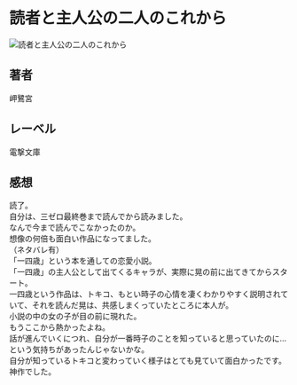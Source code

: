 # 読者と主人公の二人のこれから

![読者と主人公の二人のこれから](https://i.imgur.com/G4rscMm.png)

## 著者

岬鷺宮

## レーベル

電撃文庫

## 感想

読了。  
自分は、三ゼロ最終巻まで読んでから読みました。  
なんで今まで読んでこなかったのか。  
想像の何倍も面白い作品になってました。  
（ネタバレ有）  
「一四歳」という本を通しての恋愛小説。  
「一四歳」の主人公として出てくるキャラが、実際に晃の前に出てきてからスタート。  
一四歳という作品は、トキコ、もとい時子の心情を凄くわかりやすく説明されていて、それを読んだ晃は、共感しまくっていたところに本人が。  
小説の中の女の子が目の前に現れた。  
もうここから熱かったよね。  
話が進んでいくにつれ、自分が一番時子のことを知っていると思っていたのに…という気持ちがあったんじゃないかな。  
自分が知っているトキコと変わっていく様子はとても見ていて面白かったです。  
神作でした。  
